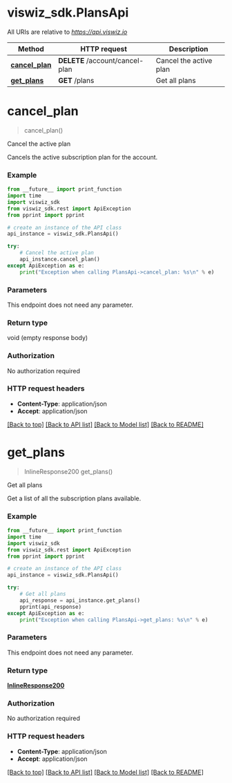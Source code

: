 # viswiz_sdk.PlansApi

All URIs are relative to *https://api.viswiz.io*

Method | HTTP request | Description
------------- | ------------- | -------------
[**cancel_plan**](PlansApi.md#cancel_plan) | **DELETE** /account/cancel-plan | Cancel the active plan
[**get_plans**](PlansApi.md#get_plans) | **GET** /plans | Get all plans


# **cancel_plan**
> cancel_plan()

Cancel the active plan

Cancels the active subscription plan for the account. 

### Example
```python
from __future__ import print_function
import time
import viswiz_sdk
from viswiz_sdk.rest import ApiException
from pprint import pprint

# create an instance of the API class
api_instance = viswiz_sdk.PlansApi()

try:
    # Cancel the active plan
    api_instance.cancel_plan()
except ApiException as e:
    print("Exception when calling PlansApi->cancel_plan: %s\n" % e)
```

### Parameters
This endpoint does not need any parameter.

### Return type

void (empty response body)

### Authorization

No authorization required

### HTTP request headers

 - **Content-Type**: application/json
 - **Accept**: application/json

[[Back to top]](#) [[Back to API list]](../README.md#documentation-for-api-endpoints) [[Back to Model list]](../README.md#documentation-for-models) [[Back to README]](../README.md)

# **get_plans**
> InlineResponse200 get_plans()

Get all plans

Get a list of all the subscription plans available. 

### Example
```python
from __future__ import print_function
import time
import viswiz_sdk
from viswiz_sdk.rest import ApiException
from pprint import pprint

# create an instance of the API class
api_instance = viswiz_sdk.PlansApi()

try:
    # Get all plans
    api_response = api_instance.get_plans()
    pprint(api_response)
except ApiException as e:
    print("Exception when calling PlansApi->get_plans: %s\n" % e)
```

### Parameters
This endpoint does not need any parameter.

### Return type

[**InlineResponse200**](InlineResponse200.md)

### Authorization

No authorization required

### HTTP request headers

 - **Content-Type**: application/json
 - **Accept**: application/json

[[Back to top]](#) [[Back to API list]](../README.md#documentation-for-api-endpoints) [[Back to Model list]](../README.md#documentation-for-models) [[Back to README]](../README.md)

